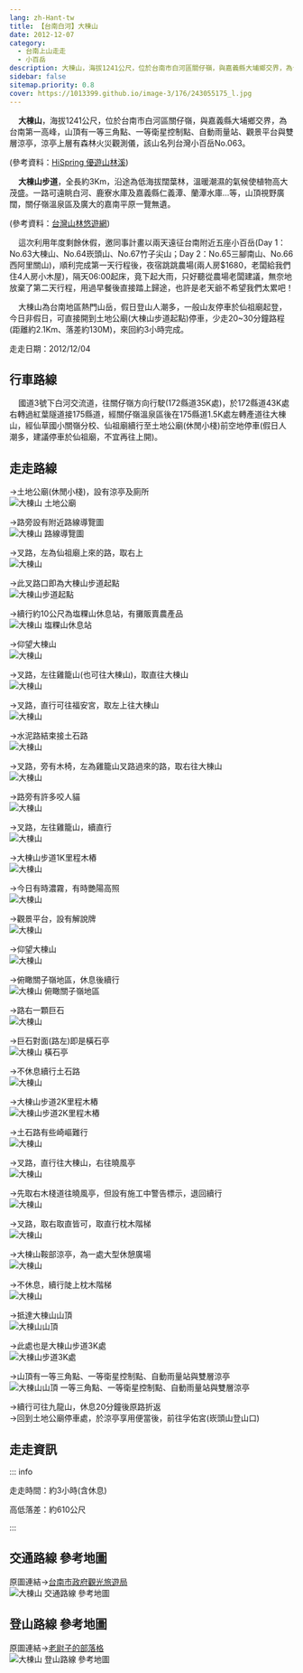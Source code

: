 ```yaml
---
lang: zh-Hant-tw
title: 【台南白河】大棟山
date: 2012-12-07
category: 
  - 台南上山走走
  - 小百岳
description: 大棟山，海拔1241公尺，位於台南市白河區關仔嶺，與嘉義縣大埔鄉交界，為台南第一高峰，山頂有一等三角點、一等衛星控制點、自動雨量站、觀景平台與雙層涼亭，涼亭上層有森林火災觀測儀，該山名列台灣小百岳No.063。大棟山步道，全長約3Km，沿途為低海拔闊葉林，溫暖潮濕的氣候使植物高大茂盛。一路可遠眺白河、鹿寮水庫及嘉義縣仁義潭、蘭潭水庫...等，山頂視野廣闊，關仔嶺溫泉區及廣大的嘉南平原一覽無遺。
sidebar: false
sitemap.priority: 0.8
cover: https://1013399.github.io/image-3/176/243055175_l.jpg
---
```


    **大棟山**，海拔1241公尺，位於台南市白河區關仔嶺，與嘉義縣大埔鄉交界，為台南第一高峰，山頂有一等三角點、一等衛星控制點、自動雨量站、觀景平台與雙層涼亭，涼亭上層有森林火災觀測儀，該山名列台灣小百岳No.063。

(參考資料：[HiSpring 優遊山林溪](http://gohiking.myweb.hinet.net/h7/TNAdadong.htm))  

    **大棟山步道**，全長約3Km，沿途為低海拔闊葉林，溫暖潮濕的氣候使植物高大茂盛。一路可遠眺白河、鹿寮水庫及嘉義縣仁義潭、蘭潭水庫...等，山頂視野廣闊，關仔嶺溫泉區及廣大的嘉南平原一覽無遺。

(參考資料：[台灣山林悠遊網](http://recreation.forest.gov.tw/RT/RT_2_1.aspx?TR_ID=105))  

<!-- more -->

    這次利用年度剩餘休假，邀同事計畫以兩天遠征台南附近五座小百岳(Day 1：No.63大棟山、No.64崁頭山、No.67竹子尖山；Day 2：No.65三腳南山、No.66西阿里關山)，順利完成第一天行程後，夜宿跳跳農場(兩人房$1680，老闆給我們住4人房小木屋)，隔天06:00起床，竟下起大雨，只好聽從農場老闆建議，無奈地放棄了第二天行程，用過早餐後直接踏上歸途，也許是老天爺不希望我們太累吧！  

    大棟山為台南地區熱門山岳，假日登山人潮多，一般山友停車於仙祖廟起登，今日非假日，可直接開到土地公廟(大棟山步道起點)停車，少走20~30分鐘路程(距離約2.1Km、落差約130M)，來回約3小時完成。

走走日期：2012/12/04

## 行車路線 
    國道3號下白河交流道，往關仔嶺方向行駛(172縣道35K處)，於172縣道43K處右轉過紅葉隧道接175縣道，經關仔嶺溫泉區後在175縣道1.5K處左轉產道往大棟山，經仙草國小關嶺分校、仙祖廟續行至土地公廟(休閒小棧)前空地停車(假日人潮多，建議停車於仙祖廟，不宜再往上開)。

## 走走路線
→土地公廟(休閒小棧)，設有涼亭及廁所  
![大棟山 土地公廟](https://1013399.github.io/image-3/176/243055135_l.jpg)

→路旁設有附近路線導覽圖  
![大棟山 路線導覽圖](https://1013399.github.io/image-3/176/243055145_l.jpg)

→叉路，左為仙祖廟上來的路，取右上  
![大棟山](https://1013399.github.io/image-3/176/243055147_l.jpg)

→此叉路口即為大棟山步道起點  
![大棟山步道起點](https://1013399.github.io/image-3/176/243055148_l.jpg)

→續行約10公尺為塩粿山休息站，有攤販賣農產品  
![大棟山 塩粿山休息站](https://1013399.github.io/image-3/176/243055151_l.jpg)

→仰望大棟山  
![大棟山](https://1013399.github.io/image-3/176/243055152_l.jpg)

→叉路，左往雞籠山(也可往大棟山)，取直往大棟山  
![大棟山](https://1013399.github.io/image-3/176/243055153_l.jpg)

→叉路，直行可往福安宮，取左上往大棟山  
![大棟山](https://1013399.github.io/image-3/176/243055158_l.jpg)

→水泥路結束接土石路  
![大棟山](https://1013399.github.io/image-3/176/243055160_l.jpg)

→叉路，旁有木椅，左為雞籠山叉路過來的路，取右往大棟山  
![大棟山](https://1013399.github.io/image-3/176/243055162_l.jpg)

→路旁有許多咬人貓  
![大棟山](https://1013399.github.io/image-3/176/243055165_l.jpg)

→叉路，左往雞籠山，續直行  
![大棟山](https://1013399.github.io/image-3/176/243055166_l.jpg)

→大棟山步道1K里程木樁  
![大棟山](https://1013399.github.io/image-3/176/243055168_l.jpg)

→今日有時濃霧，有時艷陽高照  
![大棟山](https://1013399.github.io/image-3/176/243055170_l.jpg)

→觀景平台，設有解說牌  
![大棟山](https://1013399.github.io/image-3/176/243055173_l.jpg)

→仰望大棟山  
![大棟山](https://1013399.github.io/image-3/176/243055175_l.jpg)

→俯瞰關子嶺地區，休息後續行  
![大棟山 俯瞰關子嶺地區](https://1013399.github.io/image-3/176/243055178_l.jpg)

→路右一顆巨石  
![大棟山](https://1013399.github.io/image-3/176/243055182_l.jpg)

→巨石對面(路左)即是橫石亭  
![大棟山 橫石亭](https://1013399.github.io/image-3/176/243055183_l.jpg)

→不休息續行土石路  
![大棟山](https://1013399.github.io/image-3/176/243055189_l.jpg)

→大棟山步道2K里程木樁  
![大棟山步道2K里程木樁](https://1013399.github.io/image-3/176/243055190_l.jpg)

→土石路有些崎嶇難行  
![大棟山](https://1013399.github.io/image-3/176/243055191_l.jpg)

→叉路，直行往大棟山，右往曉風亭  
![大棟山](https://1013399.github.io/image-3/176/243055196_l.jpg)

→先取右木棧道往曉風亭，但設有施工中警告標示，退回續行  
![大棟山](https://1013399.github.io/image-3/176/243055200_l.jpg)

→叉路，取右取直皆可，取直行枕木階梯  
![大棟山](https://1013399.github.io/image-3/176/243055203_l.jpg)

→大棟山鞍部涼亭，為一處大型休憩廣場  
![大棟山](https://1013399.github.io/image-3/176/243055206_l.jpg)

→不休息，續行陡上枕木階梯  
![大棟山](https://1013399.github.io/image-3/176/243055208_l.jpg)

→抵達大棟山山頂  
![大棟山山頂](https://1013399.github.io/image-3/176/243055212_l.jpg)

→此處也是大棟山步道3K處  
![大棟山步道3K處](https://1013399.github.io/image-3/176/243055218_l.jpg)

→山頂有一等三角點、一等衛星控制點、自動雨量站與雙層涼亭  
![大棟山山頂 一等三角點、一等衛星控制點、自動雨量站與雙層涼亭](https://1013399.github.io/image-3/176/243055215_l.jpg)

→續行可往九龍山，休息20分鐘後原路折返  
→回到土地公廟停車處，於涼亭享用便當後，前往孚佑宮(崁頭山登山口)

## 走走資訊

::: info

走走時間：約3小時(含休息)

高低落差：約610公尺

:::

## 交通路線 參考地圖  
原圖連結→[台南市政府觀光旅遊局](http://tour.tainan.gov.tw/view.aspx?sn=258)  
![大棟山 交通路線 參考地圖](https://1013399.github.io/image-3/176/243055264_l.jpg)

## 登山路線 參考地圖  
原圖連結→[老尉子的部落格](http://blog.xuite.net/laoweiz/blog/17177360)  
![大棟山 登山路線 參考地圖](https://1013399.github.io/image-3/176/243055263_l.jpg)